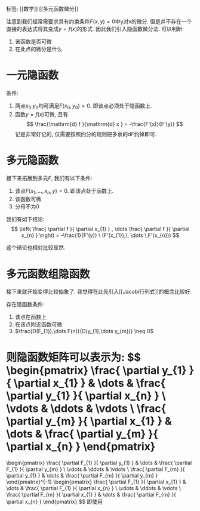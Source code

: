 标签: [[数学]] [[多元函数微分]] 

注意到我们经常需要求具有约束条件$F(x,y) = 0$中y对x的微分. 但是并不存在一个直接的表达式将其变成$y = f(x)$的形式. 因此我们引入隐函数微分法. 可以判断: 
1. 该函数是否可微
2. 在此点的微分是什么

# 一元隐函数

条件: 
1. 两点$x_{0}. y_{0}$均可满足$F(x_{0}, y_{0}) = 0$. 即该点必须处于隐函数上. 
2. 函数$y = f(x)$可微, 且有
$$
\frac{\mathrm{d} f }{\mathrm{d} x } = -\frac{F'(x)}{F'(y)}
$$
记是非常好记的, 仅需要按照约分的规则把多余的$\mathrm{d} F$约掉即可. 

# 多元隐函数

接下来拓展到多元$F$, 我们有以下条件: 
1. 该点$F(x_{1}, \dots, x_{n}, y) = 0$. 即该点处于函数上. 
2. 该函数可微
3. 分母不为0

我们有如下结论: 
$$
\left( \frac{ \partial f }{ \partial x_{1} } , \dots \frac{ \partial f }{ \partial x_{n} }  \right) = -\frac{1}{F'(y)} \ (F'(x_{1}),\, \dots \,F'(x_{n}))
$$

这个结论也相对比较显然. 

# 多元函数组隐函数

接下来就开始变得比较抽象了. 我觉得在此先引入[[Jacobi行列式]]的概念比较好. 

存在隐函数条件: 
1. 该点在函数上
2. 在该点附近函数可微
3. $\frac{D(F_{1}),\dots F(n)}{D(y_{1},\dots y_{m})} \neq 0$

则隐函数矩阵可以表示为: 
$$
\begin{pmatrix}
\frac{ \partial y_{1} }{ \partial x_{1} }  & \dots & \frac{ \partial y_{1} }{ \partial x_{n} }  \\
\vdots &  \ddots &  \vdots \\
\frac{ \partial y_{m} }{ \partial x_{1} }  & \dots & \frac{ \partial y_{m} }{ \partial x_{n} } 
\end{pmatrix}
=
\begin{pmatrix}
\frac{ \partial F_{1} }{ \partial y_{1} }  & \dots & \frac{ \partial F_{1} }{ \partial y_{m} }  \\
\vdots &  \ddots &  \vdots \\
\frac{ \partial F_{m} }{ \partial y_{1} }  & \dots & \frac{ \partial F_{m} }{ \partial y_{m} } 
\end{pmatrix}^{-1}
\begin{pmatrix}
\frac{ \partial F_{1} }{ \partial x_{1} }  & \dots & \frac{ \partial F_{1} }{ \partial x_{n} }  \\
\vdots &  \ddots &  \vdots \\
\frac{ \partial F_{m} }{ \partial x_{1} }  & \dots & \frac{ \partial F_{m} }{ \partial x_{n} } 
\end{pmatrix}
$$
即使用